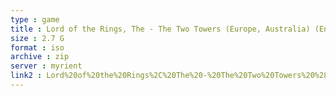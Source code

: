 ```yaml
---
type : game
title : Lord of the Rings, The - The Two Towers (Europe, Australia) (En,Nl,Sv)
size : 2.7 G
format : iso
archive : zip
server : myrient
link2 : Lord%20of%20the%20Rings%2C%20The%20-%20The%20Two%20Towers%20%28Europe%2C%20Australia%29%20%28En%2CNl%2CSv%29
---
```

